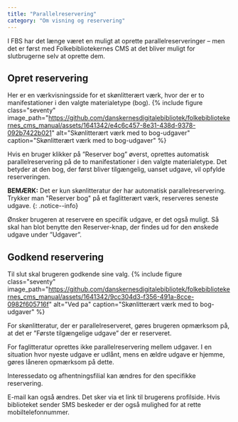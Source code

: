 ```yaml
---
title: "Parallelreservering"
category: "Om visning og reservering"
---
```

I FBS har det længe været en muligt at oprette parallelreserveringer – men det er først med Folkebibliotekernes CMS at det bliver muligt for slutbrugerne selv at oprette dem.

## Opret reservering
Her er en værkvisningsside for et skønlitterært værk, hvor der er to manifestationer i den valgte materialetype (bog).
{% include figure class="seventy" image_path="https://github.com/danskernesdigitalebibliotek/folkebibliotekernes_cms_manual/assets/1641342/e4c6c457-8e31-438d-9378-092b7422b021" alt="Skønlitterært værk med to bog-udgaver" caption="Skønlitterært værk med to bog-udgaver" %} 

Hvis en bruger klikker på ”Reserver bog” øverst, oprettes automatisk parallelreservering på de to manifestationer i den valgte materialetype. Det betyder at den bog, der først bliver tilgængelig, uanset udgave, vil opfylde reserveringen. 

**BEMÆRK:** Det er kun skønlitteratur der har automatisk parallelreservering. Trykker man "Reserver bog" på et faglitterært værk, reserveres seneste udgave. 
{: .notice--info}

Ønsker brugeren at reservere en specifik udgave, er det også muligt. Så skal han blot benytte den Reserver-knap, der findes ud for den ønskede udgave under ”Udgaver”. 

## Godkend reservering
Til slut skal brugeren godkende sine valg.
{% include figure class="seventy" image_path="https://github.com/danskernesdigitalebibliotek/folkebibliotekernes_cms_manual/assets/1641342/9cc304d3-f356-491a-8cce-0982f605716f" alt="Ved pa" caption="Skønlitterært værk med to bog-udgaver" %} 

For skønlitteratur, der er parallelreserveret, gøres brugeren opmærksom på, at det er ”Første tilgængelige udgave” der er reserveret. 

For faglitteratur oprettes ikke parallelreservering mellem udgaver. I en situation hvor nyeste udgave er udlånt, mens en ældre udgave er hjemme, gøres låneren opmærksom på dette.

Interessedato og afhentningsfilial kan ændres for den specifikke reservering. 

E-mail kan også ændres. Det sker via et link til brugerens profilside. 
Hvis biblioteket sender SMS beskeder er der også mulighed for at rette mobiltelefonnummer.

